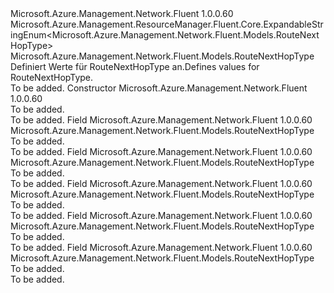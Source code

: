 <Type Name="RouteNextHopType" FullName="Microsoft.Azure.Management.Network.Fluent.Models.RouteNextHopType">
  <TypeSignature Language="C#" Value="public class RouteNextHopType : Microsoft.Azure.Management.ResourceManager.Fluent.Core.ExpandableStringEnum&lt;Microsoft.Azure.Management.Network.Fluent.Models.RouteNextHopType&gt;" />
  <TypeSignature Language="ILAsm" Value=".class public auto ansi beforefieldinit RouteNextHopType extends Microsoft.Azure.Management.ResourceManager.Fluent.Core.ExpandableStringEnum`1&lt;class Microsoft.Azure.Management.Network.Fluent.Models.RouteNextHopType&gt;" />
  <TypeSignature Language="DocId" Value="T:Microsoft.Azure.Management.Network.Fluent.Models.RouteNextHopType" />
  <TypeSignature Language="VB.NET" Value="Public Class RouteNextHopType&#xA;Inherits ExpandableStringEnum(Of RouteNextHopType)" />
  <TypeSignature Language="F#" Value="type RouteNextHopType = class&#xA;    inherit ExpandableStringEnum&lt;RouteNextHopType&gt;" />
  <AssemblyInfo>
    <AssemblyName>Microsoft.Azure.Management.Network.Fluent</AssemblyName>
    <AssemblyVersion>1.0.0.60</AssemblyVersion>
  </AssemblyInfo>
  <Base>
    <BaseTypeName>Microsoft.Azure.Management.ResourceManager.Fluent.Core.ExpandableStringEnum&lt;Microsoft.Azure.Management.Network.Fluent.Models.RouteNextHopType&gt;</BaseTypeName>
    <BaseTypeArguments>
      <BaseTypeArgument TypeParamName="!0">Microsoft.Azure.Management.Network.Fluent.Models.RouteNextHopType</BaseTypeArgument>
    </BaseTypeArguments>
  </Base>
  <Interfaces />
  <Docs>
    <summary>
            <span data-ttu-id="f35dd-101">Definiert Werte für RouteNextHopType an.</span><span class="sxs-lookup"><span data-stu-id="f35dd-101">Defines values for RouteNextHopType.</span></span>
            </summary>
    <remarks>To be added.</remarks>
  </Docs>
  <Members>
    <Member MemberName=".ctor">
      <MemberSignature Language="C#" Value="public RouteNextHopType ();" />
      <MemberSignature Language="ILAsm" Value=".method public hidebysig specialname rtspecialname instance void .ctor() cil managed" />
      <MemberSignature Language="DocId" Value="M:Microsoft.Azure.Management.Network.Fluent.Models.RouteNextHopType.#ctor" />
      <MemberSignature Language="VB.NET" Value="Public Sub New ()" />
      <MemberType>Constructor</MemberType>
      <AssemblyInfo>
        <AssemblyName>Microsoft.Azure.Management.Network.Fluent</AssemblyName>
        <AssemblyVersion>1.0.0.60</AssemblyVersion>
      </AssemblyInfo>
      <Parameters />
      <Docs>
        <summary>To be added.</summary>
        <remarks>To be added.</remarks>
      </Docs>
    </Member>
    <Member MemberName="Internet">
      <MemberSignature Language="C#" Value="public static readonly Microsoft.Azure.Management.Network.Fluent.Models.RouteNextHopType Internet;" />
      <MemberSignature Language="ILAsm" Value=".field public static initonly class Microsoft.Azure.Management.Network.Fluent.Models.RouteNextHopType Internet" />
      <MemberSignature Language="DocId" Value="F:Microsoft.Azure.Management.Network.Fluent.Models.RouteNextHopType.Internet" />
      <MemberSignature Language="VB.NET" Value="Public Shared ReadOnly Internet As RouteNextHopType " />
      <MemberSignature Language="F#" Value=" staticval mutable Internet : Microsoft.Azure.Management.Network.Fluent.Models.RouteNextHopType" Usage="Microsoft.Azure.Management.Network.Fluent.Models.RouteNextHopType.Internet" />
      <MemberType>Field</MemberType>
      <AssemblyInfo>
        <AssemblyName>Microsoft.Azure.Management.Network.Fluent</AssemblyName>
        <AssemblyVersion>1.0.0.60</AssemblyVersion>
      </AssemblyInfo>
      <ReturnValue>
        <ReturnType>Microsoft.Azure.Management.Network.Fluent.Models.RouteNextHopType</ReturnType>
      </ReturnValue>
      <Docs>
        <summary>To be added.</summary>
        <remarks>To be added.</remarks>
      </Docs>
    </Member>
    <Member MemberName="None">
      <MemberSignature Language="C#" Value="public static readonly Microsoft.Azure.Management.Network.Fluent.Models.RouteNextHopType None;" />
      <MemberSignature Language="ILAsm" Value=".field public static initonly class Microsoft.Azure.Management.Network.Fluent.Models.RouteNextHopType None" />
      <MemberSignature Language="DocId" Value="F:Microsoft.Azure.Management.Network.Fluent.Models.RouteNextHopType.None" />
      <MemberSignature Language="VB.NET" Value="Public Shared ReadOnly None As RouteNextHopType " />
      <MemberSignature Language="F#" Value=" staticval mutable None : Microsoft.Azure.Management.Network.Fluent.Models.RouteNextHopType" Usage="Microsoft.Azure.Management.Network.Fluent.Models.RouteNextHopType.None" />
      <MemberType>Field</MemberType>
      <AssemblyInfo>
        <AssemblyName>Microsoft.Azure.Management.Network.Fluent</AssemblyName>
        <AssemblyVersion>1.0.0.60</AssemblyVersion>
      </AssemblyInfo>
      <ReturnValue>
        <ReturnType>Microsoft.Azure.Management.Network.Fluent.Models.RouteNextHopType</ReturnType>
      </ReturnValue>
      <Docs>
        <summary>To be added.</summary>
        <remarks>To be added.</remarks>
      </Docs>
    </Member>
    <Member MemberName="VirtualAppliance">
      <MemberSignature Language="C#" Value="public static readonly Microsoft.Azure.Management.Network.Fluent.Models.RouteNextHopType VirtualAppliance;" />
      <MemberSignature Language="ILAsm" Value=".field public static initonly class Microsoft.Azure.Management.Network.Fluent.Models.RouteNextHopType VirtualAppliance" />
      <MemberSignature Language="DocId" Value="F:Microsoft.Azure.Management.Network.Fluent.Models.RouteNextHopType.VirtualAppliance" />
      <MemberSignature Language="VB.NET" Value="Public Shared ReadOnly VirtualAppliance As RouteNextHopType " />
      <MemberSignature Language="F#" Value=" staticval mutable VirtualAppliance : Microsoft.Azure.Management.Network.Fluent.Models.RouteNextHopType" Usage="Microsoft.Azure.Management.Network.Fluent.Models.RouteNextHopType.VirtualAppliance" />
      <MemberType>Field</MemberType>
      <AssemblyInfo>
        <AssemblyName>Microsoft.Azure.Management.Network.Fluent</AssemblyName>
        <AssemblyVersion>1.0.0.60</AssemblyVersion>
      </AssemblyInfo>
      <ReturnValue>
        <ReturnType>Microsoft.Azure.Management.Network.Fluent.Models.RouteNextHopType</ReturnType>
      </ReturnValue>
      <Docs>
        <summary>To be added.</summary>
        <remarks>To be added.</remarks>
      </Docs>
    </Member>
    <Member MemberName="VirtualNetworkGateway">
      <MemberSignature Language="C#" Value="public static readonly Microsoft.Azure.Management.Network.Fluent.Models.RouteNextHopType VirtualNetworkGateway;" />
      <MemberSignature Language="ILAsm" Value=".field public static initonly class Microsoft.Azure.Management.Network.Fluent.Models.RouteNextHopType VirtualNetworkGateway" />
      <MemberSignature Language="DocId" Value="F:Microsoft.Azure.Management.Network.Fluent.Models.RouteNextHopType.VirtualNetworkGateway" />
      <MemberSignature Language="VB.NET" Value="Public Shared ReadOnly VirtualNetworkGateway As RouteNextHopType " />
      <MemberSignature Language="F#" Value=" staticval mutable VirtualNetworkGateway : Microsoft.Azure.Management.Network.Fluent.Models.RouteNextHopType" Usage="Microsoft.Azure.Management.Network.Fluent.Models.RouteNextHopType.VirtualNetworkGateway" />
      <MemberType>Field</MemberType>
      <AssemblyInfo>
        <AssemblyName>Microsoft.Azure.Management.Network.Fluent</AssemblyName>
        <AssemblyVersion>1.0.0.60</AssemblyVersion>
      </AssemblyInfo>
      <ReturnValue>
        <ReturnType>Microsoft.Azure.Management.Network.Fluent.Models.RouteNextHopType</ReturnType>
      </ReturnValue>
      <Docs>
        <summary>To be added.</summary>
        <remarks>To be added.</remarks>
      </Docs>
    </Member>
    <Member MemberName="VirtualNetworkLocal">
      <MemberSignature Language="C#" Value="public static readonly Microsoft.Azure.Management.Network.Fluent.Models.RouteNextHopType VirtualNetworkLocal;" />
      <MemberSignature Language="ILAsm" Value=".field public static initonly class Microsoft.Azure.Management.Network.Fluent.Models.RouteNextHopType VirtualNetworkLocal" />
      <MemberSignature Language="DocId" Value="F:Microsoft.Azure.Management.Network.Fluent.Models.RouteNextHopType.VirtualNetworkLocal" />
      <MemberSignature Language="VB.NET" Value="Public Shared ReadOnly VirtualNetworkLocal As RouteNextHopType " />
      <MemberSignature Language="F#" Value=" staticval mutable VirtualNetworkLocal : Microsoft.Azure.Management.Network.Fluent.Models.RouteNextHopType" Usage="Microsoft.Azure.Management.Network.Fluent.Models.RouteNextHopType.VirtualNetworkLocal" />
      <MemberType>Field</MemberType>
      <AssemblyInfo>
        <AssemblyName>Microsoft.Azure.Management.Network.Fluent</AssemblyName>
        <AssemblyVersion>1.0.0.60</AssemblyVersion>
      </AssemblyInfo>
      <ReturnValue>
        <ReturnType>Microsoft.Azure.Management.Network.Fluent.Models.RouteNextHopType</ReturnType>
      </ReturnValue>
      <Docs>
        <summary>To be added.</summary>
        <remarks>To be added.</remarks>
      </Docs>
    </Member>
  </Members>
</Type>